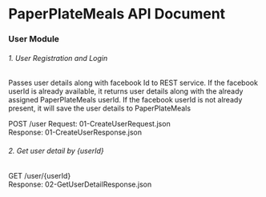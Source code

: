 PaperPlateMeals API Document
============================

### User Module

###### 1. User Registration and Login
Passes user details along with facebook Id to REST service. If the facebook userId is already available, it returns user details along with the already assigned PaperPlateMeals userId. If the facebook userId is not already present, it will save the user details to PaperPlateMeals

POST /user
Request: 01-CreateUserRequest.json  
Response: 01-CreateUserResponse.json  


###### 2. Get user detail by {userId}
GET /user/{userId}  
Response: 02-GetUserDetailResponse.json  
